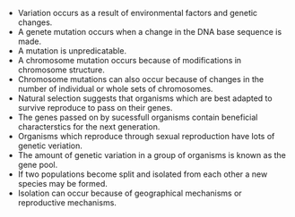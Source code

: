 - Variation occurs as a result of environmental factors and genetic changes.
- A genete mutation occurs when a change in the DNA base sequence is made.
- A mutation is unpredicatable.
- A chromosome mutation occurs because of modifications in chromosome structure.
- Chromosome mutations can also occur because of changes in the number of individual or whole sets of chromosomes.
- Natural selection suggests that organisms which are best adapted to survive reproduce to pass on their genes.
- The genes passed on by sucessfull organisms contain beneficial characterstics for the next generation.
- Organisms which reproduce through sexual reproduction have lots of genetic veriation.
- The amount of genetic variation in a group of organisms is known as the gene pool.
- If two populations become split and isolated from each other a new species may be formed.
- Isolation can occur because of geographical mechanisms or reproductive mechanisms.